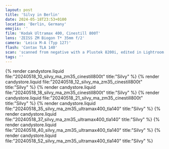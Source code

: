 ```yaml
---
layout: post
title: 'Silvy in Berlin'
date: 2024-05-18T23:53+0100
location: 'Berlin, Germany'
emojis: ''
film: 'Kodak Ultramax 400, Cinestill 800T'
lens: 'ZEISS ZM Biogon T* 35mm f/2'
camera: 'Leica M-A (Typ 127)'
flash: 'Contax TLA 140'
scan: 'scanned from negative with a Plustek 8200i, edited in Lightroom'
tags: ''
---
```


{% render candystore.liquid file:"20240518_10_silvy_ma_zm35_cinestill800t" title:"Silvy" %}
{% render candystore.liquid file:"20240518_12_silvy_ma_zm35_cinestill800t" title:"Silvy" %}
{% render candystore.liquid file:"20240518_18_silvy_ma_zm35_cinestill800t" title:"Silvy" %}
{% render candystore.liquid file:"20240518_21_silvy_ma_zm35_cinestill800t" title:"Silvy" %}
{% render candystore.liquid file:"20240518_35_silvy_ma_zm35_ultramax400_tla140" title:"Silvy" %}
{% render candystore.liquid file:"20240518_37_silvy_ma_zm35_ultramax400_tla140" title:"Silvy" %}
{% render candystore.liquid file:"20240518_40_silvy_ma_zm35_ultramax400_tla140" title:"Silvy" %}
{% render candystore.liquid file:"20240518_52_silvy_ma_zm35_ultramax400_tla140" title:"Silvy" %}
